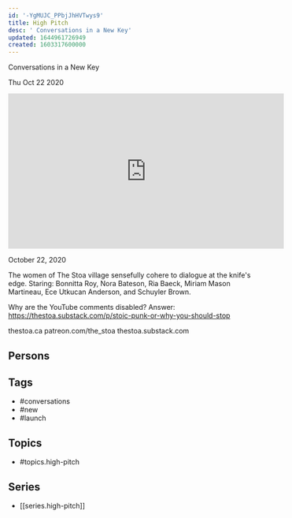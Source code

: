 ```yaml
---
id: '-YgMUJC_PPbjJhHVTwys9'
title: High Pitch
desc: ' Conversations in a New Key'
updated: 1644961726949
created: 1603317600000
---
```



 Conversations in a New Key

Thu Oct 22 2020

<iframe width="560" height="315" src="https://www.youtube.com/embed/-VQBBt4DefU" title="High Pitch: Conversations in a New Key: The Launch" frameborder="0" allow="accelerometer; autoplay; clipboard-write; encrypted-media; gyroscope; picture-in-picture" allowfullscreen ></iframe>

October 22, 2020

The women of The Stoa village sensefully cohere to dialogue at the knife's edge. Staring: Bonnitta Roy, Nora Bateson, Ria Baeck, Miriam Mason Martineau, Ece Utkucan Anderson, and Schuyler Brown.

Why are the YouTube comments disabled? Answer: https://thestoa.substack.com/p/stoic-punk-or-why-you-should-stop

thestoa.ca
patreon.com/the_stoa
thestoa.substack.com

## Persons



## Tags

- #conversations
- #new
- #launch

## Topics

- #topics.high-pitch

## Series

- [[series.high-pitch]]

